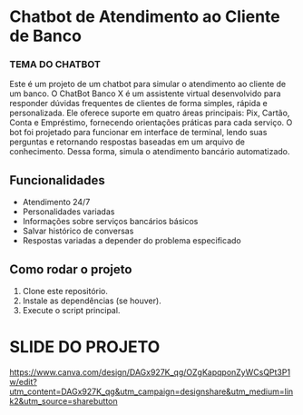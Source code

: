 # Chatbot de Atendimento ao Cliente de Banco
### TEMA DO CHATBOT
Este é um projeto de um chatbot para simular o atendimento ao cliente de um banco. O ChatBot Banco X é um assistente virtual desenvolvido para responder dúvidas frequentes de clientes de forma simples, rápida e personalizada. Ele oferece suporte em quatro áreas principais: Pix, Cartão, Conta e Empréstimo, fornecendo orientações práticas para cada serviço. O bot foi projetado para funcionar em interface de terminal, lendo suas perguntas e retornando respostas baseadas em um arquivo de conhecimento. Dessa forma, simula o atendimento bancário automatizado.

## Funcionalidades
- Atendimento 24/7
- Personalidades variadas
- Informações sobre serviços bancários básicos
- Salvar histórico de conversas
- Respostas variadas a depender do problema especificado

## Como rodar o projeto
1. Clone este repositório.
2. Instale as dependências (se houver).
3. Execute o script principal.

# SLIDE DO PROJETO 
https://www.canva.com/design/DAGx927K_qg/OZgKapqponZyWCsQPt3P1w/edit?utm_content=DAGx927K_qg&utm_campaign=designshare&utm_medium=link2&utm_source=sharebutton
